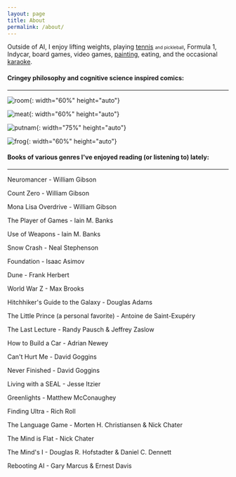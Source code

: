 ```yaml
---
layout: page
title: About
permalink: /about/
---
```


Outside of AI, I enjoy lifting weights, playing [tennis](/about/jeonggu) <font size="1">and pickleball</font>, Formula 1, Indycar, board games, video games, [painting](/about/misul), eating, and the occasional [karaoke](/about/nolaebang).


#### Cringey philosophy and cognitive science inspired comics:
---

![room](../assets/images/room.png){: width="60%" height="auto"}

![meat](../assets/images/meat.png){: width="60%" height="auto"}

![putnam](../assets/images/putnam.png){: width="75%" height="auto"}

![frog](../assets/images/frog.png){: width="60%" height="auto"}


#### Books of various genres I've enjoyed reading (or listening to) lately:
---

Neuromancer - William Gibson

Count Zero - William Gibson

Mona Lisa Overdrive - William Gibson

The Player of Games - Iain M. Banks

Use of Weapons - Iain M. Banks

Snow Crash - Neal Stephenson

Foundation - Isaac Asimov

Dune - Frank Herbert

World War Z - Max Brooks

Hitchhiker's Guide to the Galaxy - Douglas Adams

The Little Prince (a personal favorite) - Antoine de Saint-Exupéry

The Last Lecture - Randy Pausch & Jeffrey Zaslow

How to Build a Car - Adrian Newey

Can't Hurt Me - David Goggins

Never Finished - David Goggins

Living with a SEAL - Jesse Itzier

Greenlights - Matthew McConaughey

Finding Ultra - Rich Roll

The Language Game - Morten H. Christiansen & Nick Chater

The Mind is Flat - Nick Chater

The Mind's I - Douglas R. Hofstadter & Daniel C. Dennett

Rebooting AI - Gary Marcus & Ernest Davis